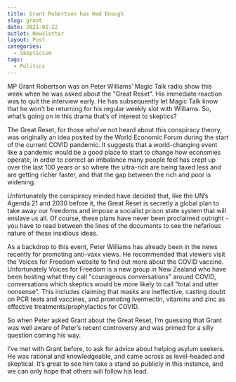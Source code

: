 ```yaml
---
title: Grant Robertson has Had Enough
slug: grant
date: 2021-02-22
outlet: Newsletter
layout: Post
categories:
  - Skepticism
tags:
  - Politics
---
```


MP Grant Robertson was on Peter Williams’ Magic Talk radio show this week when he was asked about the "Great Reset". His immediate reaction was to quit the interview early. He has subsequently let Magic Talk know that he won’t be returning for his regular weekly slot with Williams. So, what’s going on in this drama that’s of interest to skeptics?

<!-- more -->

The Great Reset, for those who’ve not heard about this conspiracy theory, was originally an idea posited by the World Economic Forum during the start of the current COVID pandemic. It suggests that a world-changing event like a pandemic would be a good place to start to change how economies operate, in order to correct an imbalance many people feel has crept up over the last 100 years or so where the ultra-rich are being taxed less and are getting richer faster, and that the gap between the rich and poor is widening.

Unfortunately the conspiracy minded have decided that, like the UN’s Agenda 21 and 2030 before it, the Great Reset is secretly a global plan to take away our freedoms and impose a socialist prison state system that will enslave us all. Of course, these plans have never been proclaimed outright - you have to read between the lines of the documents to see the nefarious nature of these insidious ideas.

As a backdrop to this event, Peter Williams has already been in the news recently for promoting anti-vaxx views. He recommended that viewers visit the Voices for Freedom website to find out more about the COVID vaccine. Unfortunately Voices for Freedom is a new group in New Zealand who have been hosting what they call "courageous conversations" around COVID, conversations which skeptics would be more likely to call "total and utter nonsense". This includes claiming that masks are ineffective, casting doubt on PCR tests and vaccines, and promoting Ivermectin, vitamins and zinc as effective treatments/prophylactics for COVID.

So when Peter asked Grant about the Great Reset, I’m guessing that Grant was well aware of Peter’s recent controversy and was primed for a silly question coming his way.

I’ve met with Grant before, to ask for advice about helping asylum seekers. He was rational and knowledgeable, and came across as level-headed and skeptical. It’s great to see him take a stand so publicly in this instance, and we can only hope that others will follow his lead.
